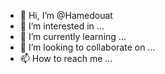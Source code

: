 - 👋 Hi, I’m @Hamedouat
- 👀 I’m interested in ...
- 🌱 I’m currently learning ...
- 💞️ I’m looking to collaborate on ...
- 📫 How to reach me ...

<!---
Hamedouat/Hamedouat is a ✨ special ✨ repository because its `README.md` (this file) appears on your GitHub profile.
You can click the Preview link to take a look at your changes.
--->
